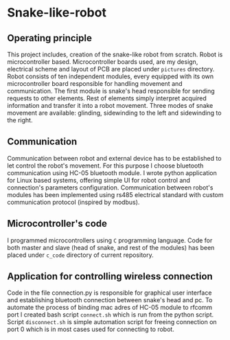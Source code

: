 # Snake-like-robot

## Operating principle

This project includes, creation of the snake-like robot from scratch.
Robot is microcontroller based. Microcontroller boards used, are my design, electrical scheme and layout of PCB are placed under `pictures` directory. Robot consists of ten independent modules, every equipped with its own microcontroller board responsible for handling movement and communication. The first module is snake's head responsible for sending requests to other elements. Rest of elements simply interpret acquired information and transfer it into a robot movement. Three modes of snake movement are available: glinding, sidewinding to the left and sidewinding to the right.

## Communication  

Communication between robot and external device has to be established to let control the robot's movement. For this purpose I choose bluetooth communication using HC-05 bluetooth module. I wrote python application for Linux based systems, offering simple UI for robot control and connection's parameters configuration. Communication between robot's modules has been implemented using rs485 electrical standard with custom communication protocol (inspired by modbus).

## Microcontroller's code

I programmed microcontrollers using `C` programming language. Code for both master and slave (head of snake, and rest of the modules) has been placed under `c_code` directory of current repository. 

## Application for controlling wireless connection

Code in the file connection.py is responsible for graphical user interface and establishing bluetooth connection between snake's head and pc. To automate the process of binding mac adres of HC-05 module to rfcomm port I created bash script `connect.sh` which is run from the python script. Script `disconnect.sh` is simple automation script for freeing connection on port 0 which is in most cases used for connecting to robot. 

